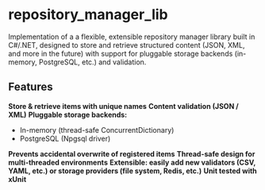 # repository_manager_lib

Implementation of a a flexible, extensible repository manager library built in C#/.NET, designed to store and retrieve structured content (JSON, XML, and more in the future) with support for pluggable storage backends (in-memory, PostgreSQL, etc.) and validation.

## Features
**Store & retrieve items with unique names**
**Content validation (JSON / XML)**
**Pluggable storage backends:**
- In-memory (thread-safe ConcurrentDictionary)
- PostgreSQL (Npgsql driver)

**Prevents accidental overwrite of registered items**
**Thread-safe design for multi-threaded environments**
**Extensible: easily add new validators (CSV, YAML, etc.) or storage providers (file system, Redis, etc.)**
**Unit tested with xUnit**
